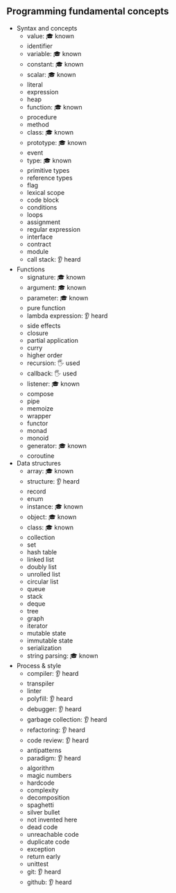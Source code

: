 ## Programming fundamental concepts

- Syntax and concepts
  - value: 🎓 known
  - identifier
  - variable: 🎓 known
  - constant: 🎓 known
  - scalar: 🎓 known
  - literal
  - expression
  - heap
  - function: 🎓 known
  - procedure
  - method
  - class: 🎓 known
  - prototype: 🎓 known
  - event
  - type: 🎓 known
  - primitive types
  - reference types
  - flag
  - lexical scope
  - code block
  - conditions
  - loops
  - assignment
  - regular expression
  - interface
  - contract
  - module
  - call stack: 👂 heard
- Functions
  - signature: 🎓 known
  - argument: 🎓 known
  - parameter: 🎓 known
  - pure function
  - lambda expression: 👂 heard
  - side effects
  - closure
  - partial application
  - curry
  - higher order
  - recursion: 🖐️ used
  - callback: 🖐️ used
  - listener: 🎓 known
  - compose
  - pipe
  - memoize
  - wrapper
  - functor
  - monad
  - monoid
  - generator: 🎓 known
  - coroutine
- Data structures
  - array: 🎓 known
  - structure: 👂 heard
  - record
  - enum
  - instance: 🎓 known
  - object: 🎓 known
  - class: 🎓 known
  - collection
  - set
  - hash table
  - linked list
  - doubly list
  - unrolled list
  - circular list
  - queue
  - stack
  - deque
  - tree
  - graph
  - iterator
  - mutable state
  - immutable state
  - serialization
  - string parsing: 🎓 known
- Process & style
  - compiler: 👂 heard
  - transpiler
  - linter
  - polyfill: 👂 heard
  - debugger: 👂 heard
  - garbage collection: 👂 heard
  - refactoring: 👂 heard
  - code review: 👂 heard
  - antipatterns
  - paradigm: 👂 heard
  - algorithm
  - magic numbers
  - hardcode
  - complexity
  - decomposition
  - spaghetti
  - silver bullet
  - not invented here
  - dead code
  - unreachable code
  - duplicate code
  - exception
  - return early
  - unittest
  - git: 👂 heard
  - github: 👂 heard
